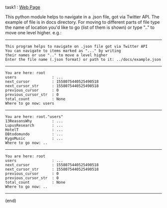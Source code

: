 task1 : [Web Page](http://ddatsko.pythonanywhere.com/)

This python module helps to navigate in a .json file, got
via Twitter API. The example of file is in docs directory.
For moving to different parts of file type the name of location
you'd like to go (list of them is shown) or type ".." to
move one level higher.
e.g.:
___________________________________________________________________
    This program helps to navigate on .json file got via Twitter API
    You can navigate to items marked as "..." by writing
    their names or use ".." to move a level higher
    Enter the file name (.json format) or path to it: ../docs/example.json
____________________________________________________________________
    You are here: root
    users                : ...
    next_cursor          : 1558075440525490518
    next_cursor_str      : 1558075440525490518
    previous_cursor      : 0
    previous_cursor_str  : 0
    total_count          : None
    Where to go now: users
____________________________________________________________________
    You are here: root."users"
    13ReasonsWhy         : ...
    LupusResearch        : ...
    HotelT               : ...
    DBtodomundo          : ...
    KygoMusic            : ...
    Where to go now: ..
____________________________________________________________________
    You are here: root
    users                : ...
    next_cursor          : 1558075440525490518
    next_cursor_str      : 1558075440525490518
    previous_cursor      : 0
    previous_cursor_str  : 0
    total_count          : None
    Where to go now: ..
____________________________________________________________________
(end)
